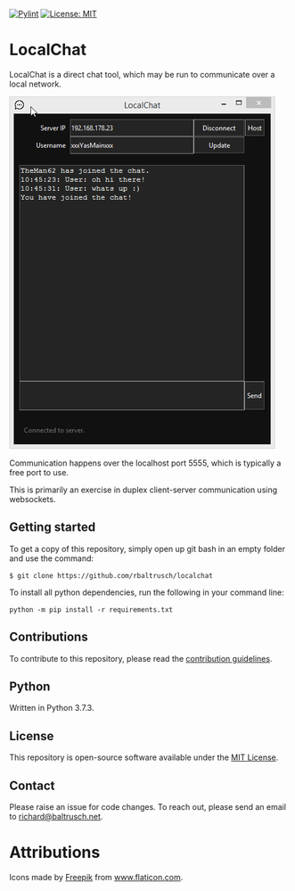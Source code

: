 [![Pylint](https://github.com/rbaltrusch/LocalChat/actions/workflows/pylint.yml/badge.svg)](https://github.com/rbaltrusch/LocalChat/actions/workflows/pylint.yml)
[![License: MIT](https://img.shields.io/badge/License-MIT-purple.svg)](https://opensource.org/licenses/MIT)

# LocalChat

LocalChat is a direct chat tool, which may be run to communicate over a local network.

![Gif of the application GUI](https://github.com/rbaltrusch/LocalChat/blob/master/src/gui/media/gif1.gif?raw=true "Gif of the application GUI")

Communication happens over the localhost port 5555, which is typically a free port to use.

This is primarily an exercise in duplex client-server communication using websockets.

## Getting started

To get a copy of this repository, simply open up git bash in an empty folder and use the command:

    $ git clone https://github.com/rbaltrusch/localchat

To install all python dependencies, run the following in your command line:

    python -m pip install -r requirements.txt

## Contributions

To contribute to this repository, please read the [contribution guidelines](CONTRIBUTING.md).

## Python

Written in Python 3.7.3.

## License

This repository is open-source software available under the [MIT License](https://github.com/rbaltrusch/localchat/blob/master/LICENSE).

## Contact

Please raise an issue for code changes. To reach out, please send an email to richard@baltrusch.net.

# Attributions

<div>Icons made by <a href="https://www.freepik.com" title="Freepik">Freepik</a> from <a href="https://www.flaticon.com/" title="Flaticon">www.flaticon.com</a>.</div>
